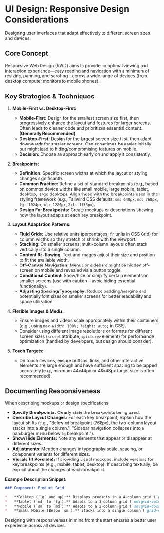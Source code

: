 # UI Design: Responsive Design Considerations

Designing user interfaces that adapt effectively to different screen sizes and devices.

## Core Concept

Responsive Web Design (RWD) aims to provide an optimal viewing and interaction experience—easy reading and navigation with a minimum of resizing, panning, and scrolling—across a wide range of devices (from desktop computer monitors to mobile phones).

## Key Strategies & Techniques

1.  **Mobile-First vs. Desktop-First:**
    *   **Mobile-First:** Design for the smallest screen size first, then progressively enhance the layout and features for larger screens. Often leads to cleaner code and prioritizes essential content. **(Generally Recommended)**
    *   **Desktop-First:** Design for the largest screen size first, then adapt downwards for smaller screens. Can sometimes be easier initially but might lead to hiding/compromising features on mobile.
    *   **Decision:** Choose an approach early on and apply it consistently.

2.  **Breakpoints:**
    *   **Definition:** Specific screen widths at which the layout or styling changes significantly.
    *   **Common Practice:** Define a set of standard breakpoints (e.g., based on common device widths like small mobile, large mobile, tablet, desktop, large desktop). Align these with the breakpoints used in the styling framework (e.g., Tailwind CSS defaults: `sm: 640px`, `md: 768px`, `lg: 1024px`, `xl: 1280px`, `2xl: 1536px`).
    *   **Design For Breakpoints:** Create mockups or descriptions showing how the layout adapts at each key breakpoint.

3.  **Layout Adaptation Patterns:**
    *   **Fluid Grids:** Use relative units (percentages, `fr` units in CSS Grid) for column widths so they stretch or shrink with the viewport.
    *   **Stacking:** On smaller screens, multi-column layouts often stack vertically into a single column.
    *   **Content Re-flowing:** Text and images adjust their size and position to fit the available width.
    *   **Off-Canvas Navigation:** Menus or sidebars might be hidden off-screen on mobile and revealed via a button toggle.
    *   **Conditional Content:** Show/hide or simplify certain elements on smaller screens (use with caution – avoid hiding essential functionality).
    *   **Adjusting Spacing/Typography:** Reduce padding/margins and potentially font sizes on smaller screens for better readability and space utilization.

4.  **Flexible Images & Media:**
    *   Ensure images and videos scale appropriately within their containers (e.g., using `max-width: 100%; height: auto;` in CSS).
    *   Consider using different image resolutions or formats for different screen sizes (`srcset` attribute, `<picture>` element) for performance optimization (handled by developers, but design should consider).

5.  **Touch Targets:**
    *   On touch devices, ensure buttons, links, and other interactive elements are large enough and have sufficient spacing to be tapped accurately (e.g., minimum 44x44px or 48x48px target size is often recommended).

## Documenting Responsiveness

When describing mockups or design specifications:

*   **Specify Breakpoints:** Clearly state the breakpoints being used.
*   **Describe Layout Changes:** For each key breakpoint, explain how the layout shifts (e.g., "Below `md` breakpoint (768px), the two-column layout stacks into a single column.", "Sidebar navigation collapses into a hamburger menu below `lg` breakpoint.").
*   **Show/Hide Elements:** Note any elements that appear or disappear at different sizes.
*   **Adjustments:** Mention changes in typography scale, spacing, or component variants for different sizes.
*   **Visuals (If Possible):** If providing visual mockups, include versions for key breakpoints (e.g., mobile, tablet, desktop). If describing textually, be explicit about the changes at each breakpoint.

**Example Description Snippet:**

```markdown
### Component: Product Grid

*   **Desktop (`lg` and up):** Displays products in a 4-column grid (`grid-cols-4`). Standard spacing (`gap-6`).
*   **Tablet (`md` to `lg`):** Adapts to a 3-column grid (`md:grid-cols-3`). Spacing reduced slightly (`md:gap-4`).
*   **Mobile (`sm` to `md`):** Adapts to a 2-column grid (`sm:grid-cols-2`).
*   **Small Mobile (Below `sm`):** Stacks into a single column (`grid-cols-1`). Product image takes full width, text below. Spacing further reduced (`gap-y-4`).
```

Designing with responsiveness in mind from the start ensures a better user experience across all devices.